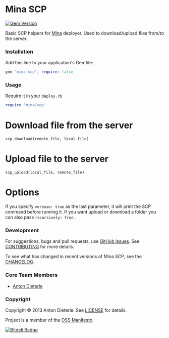 # Mina SCP

[![Gem Version](https://badge.fury.io/rb/mina-scp.png)](http://badge.fury.io/rb/mina-scp)

Basic SCP helpers for [Mina](https://github.com/nadarei/mina) deployer.
Used to download/upload files from/to the server.

### Installation

Add this line to your application's Gemfile:

```ruby
gem 'mina-scp', require: false
```

### Usage

Require it in your `deploy.rb`

```ruby
require 'mina/scp'
```

# Download file from the server

```
scp_download(remote_file, local_file)
```

# Upload file to the server

```
scp_upload(local_file, remote_file)
```

# Options

If you specify `verbose: true` as the last parameter, it will print the SCP command before running it.
If you want upload or download a folder you can also pass `recursively: true`.

### Development

For suggestions, bugs and pull requests, use [GitHub Issues](http://github.com/adie/mina-scp/issues).
See [CONTRIBUTING](http://github.com/adie/mina-scp/blob/master/CONTRIBUTING.md) for more details.

To see what has changed in recent versions of Mina SCP, see the [CHANGELOG](http://github.com/adie/mina-scp/blob/master/CHANGELOG.md).

### Core Team Members

* [Anton Dieterle](http://github.com/adie)

### Copyright

Copyright © 2013 Anton Dieterle. See [LICENSE](http://github.com/adie/mina-scp/blob/master/LICENSE.txt) for details.

Project is a member of the [OSS Manifesto](http://ossmanifesto.com/).


[![Bitdeli Badge](https://d2weczhvl823v0.cloudfront.net/adie/mina-scp/trend.png)](https://bitdeli.com/free "Bitdeli Badge")

